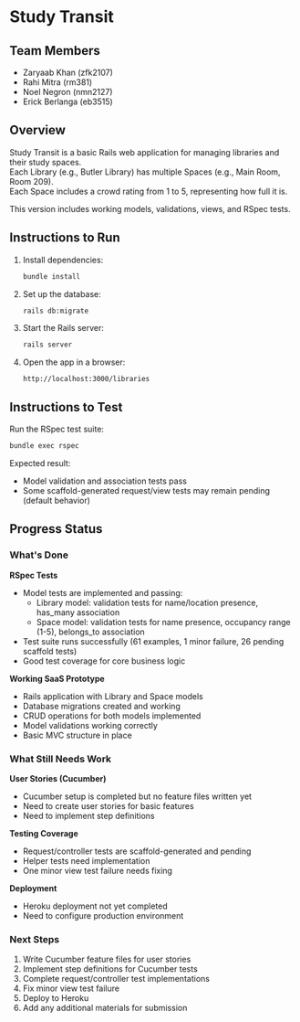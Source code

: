 # Study Transit

## Team Members
- Zaryaab Khan (zfk2107)
- Rahi Mitra (rm381)
- Noel Negron (nmn2127)
- Erick Berlanga (eb3515)

## Overview
Study Transit is a basic Rails web application for managing libraries and their study spaces.  
Each Library (e.g., Butler Library) has multiple Spaces (e.g., Main Room, Room 209).  
Each Space includes a crowd rating from 1 to 5, representing how full it is.

This version includes working models, validations, views, and RSpec tests.

## Instructions to Run

1. Install dependencies:
   ```bash
   bundle install
   ```

2. Set up the database:

   ```bash
   rails db:migrate
   ```

3. Start the Rails server:

   ```bash
   rails server
   ```

4. Open the app in a browser:

   ```
   http://localhost:3000/libraries
   ```

## Instructions to Test

Run the RSpec test suite:

```bash
bundle exec rspec
```

Expected result:

* Model validation and association tests pass
* Some scaffold-generated request/view tests may remain pending (default behavior)

## Progress Status

### What's Done

**RSpec Tests**
- Model tests are implemented and passing:
  - Library model: validation tests for name/location presence, has_many association
  - Space model: validation tests for name presence, occupancy range (1-5), belongs_to association
- Test suite runs successfully (61 examples, 1 minor failure, 26 pending scaffold tests)
- Good test coverage for core business logic

**Working SaaS Prototype**
- Rails application with Library and Space models
- Database migrations created and working
- CRUD operations for both models implemented
- Model validations working correctly
- Basic MVC structure in place

### What Still Needs Work

**User Stories (Cucumber)**
- Cucumber setup is completed but no feature files written yet
- Need to create user stories for basic features
- Need to implement step definitions

**Testing Coverage**
- Request/controller tests are scaffold-generated and pending
- Helper tests need implementation
- One minor view test failure needs fixing

**Deployment**
- Heroku deployment not yet completed
- Need to configure production environment

### Next Steps
1. Write Cucumber feature files for user stories
2. Implement step definitions for Cucumber tests
3. Complete request/controller test implementations
4. Fix minor view test failure
5. Deploy to Heroku
6. Add any additional materials for submission


